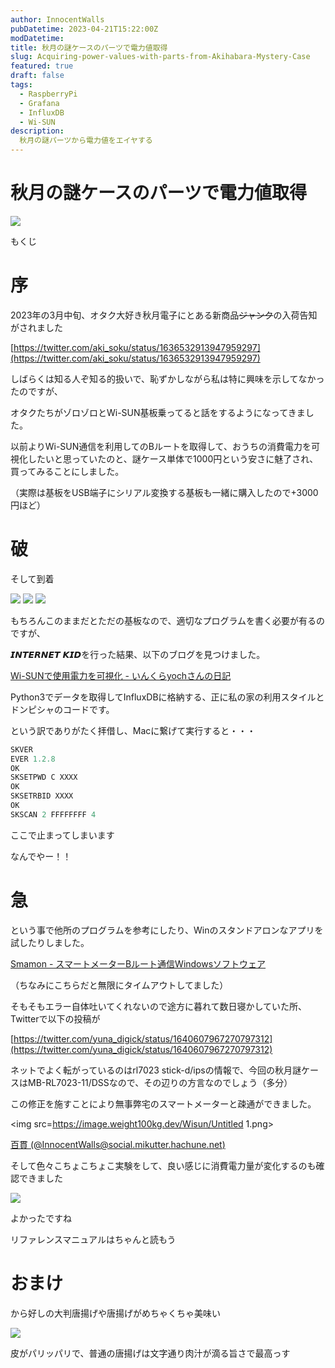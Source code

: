 ```yaml
---
author: InnocentWalls
pubDatetime: 2023-04-21T15:22:00Z
modDatetime: 
title: 秋月の謎ケースのパーツで電力値取得
slug: Acquiring-power-values-with-parts-from-Akihabara-Mystery-Case
featured: true
draft: false
tags:
  - RaspberryPi
  - Grafana
  - InfluxDB
  - Wi-SUN
description:
  秋月の謎パーツから電力値をエイヤする
---
```


# 秋月の謎ケースのパーツで電力値取得

<img src="https://image.weight100kg.dev/Wisun/Untitled.png">

もくじ

# 序

2023年の3月中旬、オタク大好き秋月電子にとある新商品~~ジャンク~~の入荷告知がされました

[https://twitter.com/aki_soku/status/1636532913947959297](https://twitter.com/aki_soku/status/1636532913947959297)

しばらくは知る人ぞ知る的扱いで、恥ずかしながら私は特に興味を示してなかったのですが、

オタクたちがゾロゾロとWi-SUN基板乗ってると話をするようになってきました。

以前よりWi-SUN通信を利用してのBルートを取得して、おうちの消費電力を可視化したいと思っていたのと、謎ケース単体で1000円という安さに魅了され、買ってみることにしました。

（実際は基板をUSB端子にシリアル変換する基板も一緒に購入したので+3000円ほど）

# 破

そして到着

<img src="https://image.weight100kg.dev/Wisun/20230323_090740.jpg">
<img src="https://image.weight100kg.dev/Wisun/20230323_090756.jpg">
<img src="https://image.weight100kg.dev/Wisun/20230323_094138.jpg">

もちろんこのままだとただの基板なので、適切なプログラムを書く必要が有るのですが、

𝙄𝙉𝙏𝙀𝙍𝙉𝙀𝙏 𝙆𝙄𝘿を行った結果、以下のブログを見つけました。

[Wi-SUNで使用電力を可視化 - いんくらyochさんの日記](https://inqra-yoch.hatenablog.jp/entry/20210423/1619107578)

Python3でデータを取得してInfluxDBに格納する、正に私の家の利用スタイルとドンピシャのコードです。

という訳でありがたく拝借し、Macに繋げて実行すると・・・

```jsx
SKVER
EVER 1.2.8
OK
SKSETPWD C XXXX
OK
SKSETRBID XXXX
OK
SKSCAN 2 FFFFFFFF 4
```

ここで止まってしまいます

なんでやー！！

# 急

という事で他所のプログラムを参考にしたり、Winのスタンドアロンなアプリを試したりしました。

[Smamon - スマートメーターBルート通信Windowsソフトウェア](https://smamon.wanderingsoft.com/)

（ちなみにこちらだと無限にタイムアウトしてました）

そもそもエラー自体吐いてくれないので途方に暮れて数日寝かしていた所、Twitterで以下の投稿が

[https://twitter.com/yuna_digick/status/1640607967270797312](https://twitter.com/yuna_digick/status/1640607967270797312)

ネットでよく転がっているのはrl7023 stick-d/ipsの情報で、今回の秋月謎ケースはMB-RL7023-11/DSSなので、その辺りの方言なのでしょう（多分）

この修正を施すことにより無事弊宅のスマートメーターと疎通ができました。

<img src=https://image.weight100kg.dev/Wisun/Untitled 1.png>

[百貫 (@InnocentWalls@social.mikutter.hachune.net)](https://social.mikutter.hachune.net/@InnocentWalls/110100901413060440)

そして色々こちょこちょこ実験をして、良い感じに消費電力量が変化するのも確認できました

<img src="https://image.weight100kg.dev/Wisun/Untitled.png">

よかったですね

リファレンスマニュアルはちゃんと読もう

# おまけ

から好しの大判唐揚げや唐揚げがめちゃくちゃ美味い

<img src="https://image.weight100kg.dev/Wisun/20230216_173801.jpg">

皮がパリッパリで、普通の唐揚げは文字通り肉汁が滴る旨さで最高っす
